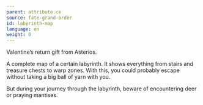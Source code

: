 ```yaml
---
parent: attribute.ce
source: fate-grand-order
id: labyrinth-map
language: en
weight: 0
---
```


Valentine’s return gift from Asterios.

A complete map of a certain labyrinth.
It shows everything from stairs and treasure chests to warp zones.
With this, you could probably escape without taking a big ball of yarn with you.

But during your journey through the labyrinth, beware of encountering deer or praying mantises.
